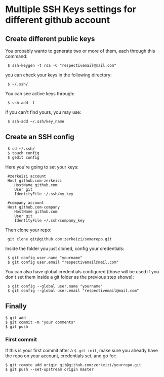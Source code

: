 # Multiple SSH Keys settings for different github account

## Create different public keys

You probably wanto to generate two or more of them, each through this command:

```
 $ ssh-keygen -t rsa -C "respectivemail@mail.com"
```

you can check your keys in the following directory:

```
 $ ~/.ssh/ 
```

You can see active keys through:
```
 $ ssh-add -l
```

if you can't find yours, you may use:
```
 $ ssh-add ~/.ssh/key_name 
```

## Create an SSH config

```
 $ cd ~/.ssh/
 $ touch config
 $ gedit config
```

Here you're going to set your keys:

```
 #zerkeizi account
 Host github.com-zerkeizi
 	HostName github.com
 	User git
 	IdentityFile ~/.ssh/my_key

 #company account
 Host github.com-company
 	HostName github.com
 	User git
 	IdentityFile ~/.ssh/company_key
```

Then clone your repo: 

```
 git clone git@github.com:zerkeizi/somerepo.git
```

Inside the folder you just cloned, config your credentials:

```
 $ git config user.name "yourname"
 $ git config user.email "respectivemail@mail.com" 
```

You can also have global credentials configured (those will be used if you don't set them inside a git folder as the previous step shows): 

```
 $ git config --global user.name "yourname" 
 $ git config --global user.email "respectivemail@mail.com"
```

## Finally

```
$ git add .
$ git commit -m "your comments"
$ git push
```

### <a id="first-commit">First commit</a>

If this is your first commit after a ```$ git init```, make sure you already have the repo on your account, credentials set, and go for:


```
$ git remote add origin git@github.com:zerkeizi/yourrepo.git
$ git push --set-upstream origin master
```